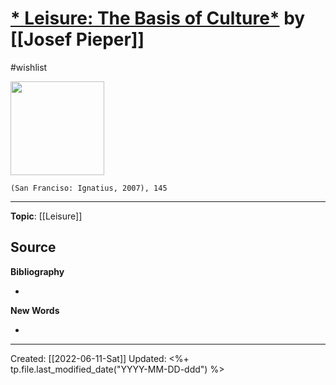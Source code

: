 
# [* Leisure: The Basis of Culture*](https://ignatius.com/leisure-lbcp/) by [[Josef Pieper]]
#wishlist

<img src="https://cdn11.bigcommerce.com/s-cvc90x9929/images/stencil/1280w/products/1510/1713/LBCP_r__90699.1617023927.jpg?c=1" width=150>

`(San Franciso: Ignatius, 2007), 145`


--- 
**Topic**: [[Leisure]]

**Source**
- 


**Bibliography**

- 

**New Words**

- 

---
Created: [[2022-06-11-Sat]]
Updated: <%+ tp.file.last_modified_date("YYYY-MM-DD-ddd") %>
